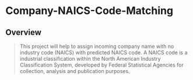 # Company-NAICS-Code-Matching

## Overview
> This project will help to assign incoming company name with no industry code (NAICS) with predicted NAICS code. A NAICS code is a industrial classification within the North American Industry Classification System, developed by Federal Statistical Agencies for collection, analysis and publication purposes.
